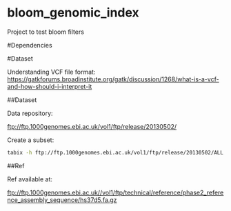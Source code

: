 # bloom_genomic_index
Project to test bloom filters

#Dependencies


#Dataset

Understanding VCF file format:
https://gatkforums.broadinstitute.org/gatk/discussion/1268/what-is-a-vcf-and-how-should-i-interpret-it

##Dataset

Data repository:

ftp://ftp.1000genomes.ebi.ac.uk/vol1/ftp/release/20130502/

Create a subset:

```sh
tabix -h ftp://ftp.1000genomes.ebi.ac.uk/vol1/ftp/release/20130502/ALL.chr1.phase3_shapeit2_mvncall_integrated_v5a.20130502.genotypes.vcf.gz 1:1-1000000 | vcf-subset  -c HG03279,HG02353,HG00560,HG00657,HG02652,HG02275,HG01432,HG02819,NA19657,HG01676 > out.vcf
```

##Ref

Ref available at:

ftp://ftp.1000genomes.ebi.ac.uk//vol1/ftp/technical/reference/phase2_reference_assembly_sequence/hs37d5.fa.gz



